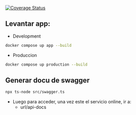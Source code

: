 [![Coverage Status](https://coveralls.io/repos/github/TwitSnap-grupo2/Twits/badge.svg)](https://coveralls.io/github/TwitSnap-grupo2/Twits)
## Levantar app:

- Development

```bash
docker compose up app --build
```

- Produccion

```bash
docker compose up production --build
```

## Generar docu de swagger

```bash
npx ts-node src/swagger.ts
```

- Luego para acceder, una vez este el servicio online, ir a:
  - url/api-docs
